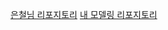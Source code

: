 [은철님 리포지토리](https://github.com/sexymonster/Projects-TeamProject-Doeat)
[내 모델링 리포지토리](https://github.com/sexymonster/DO_EAT)
